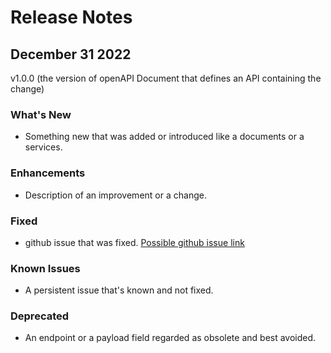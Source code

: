 # Release Notes

## December 31 2022

v1.0.0 (the version of openAPI Document that defines an API containing the change)

### What's New
- Something new that was added or introduced like a documents or a services.

### Enhancements
- Description of an improvement or a change.

### Fixed
- github issue that was fixed. [Possible github issue link ](https://github.com/Fiserv/Support/issues)

### Known Issues
- A persistent issue that's known and not fixed.

### Deprecated
- An endpoint or a payload field regarded as obsolete and best avoided.
